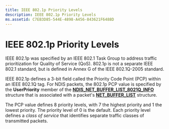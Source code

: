 ```yaml
---
title: IEEE 802.1p Priority Levels
description: IEEE 802.1p Priority Levels
ms.assetid: C7EB3D85-544E-4898-A456-843621F6488D
---
```


# IEEE 802.1p Priority Levels


IEEE 802.1p was specified by an IEEE 802.1 Task Group to address traffic prioritization for Quality of Service (QoS). 802.1p is not a separate IEEE 802.1 standard, but is defined in Annex G of the IEEE 802.1Q-2005 standard.

IEEE 802.1p defines a 3-bit field called the Priority Code Point (PCP) within an IEEE 802.1Q tag. For NDIS packets, the 802.1p PCP value is specified by the **UserPriority** member of the [**NDIS\_NET\_BUFFER\_LIST\_8021Q\_INFO**](https://msdn.microsoft.com/library/windows/hardware/ff566565) structure that is associated with a packet's [**NET\_BUFFER\_LIST**](https://msdn.microsoft.com/library/windows/hardware/ff568388) structure.

The PCP value defines 8 priority levels, with 7 the highest priority and 1 the lowest priority. The priority level of 0 is the default. Each priority level defines a *class of service* that identifies separate traffic classes of transmitted packets.

 

 





